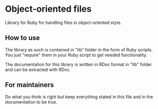 Object-oriented files
=====================

Library for Ruby for handling files in object-oriented style.

How to use
----------

The library as such is contained in "lib" folder in the form of Ruby scripts. You just "require" them in your Ruby script to get needed functionality.

The documentation for this library is written in RDoc format in "lib" folder and can be extracted with RDoc.

For maintainers
---------------

Do what you think is right but keep everything stated in this file and in the documentation to be true.
